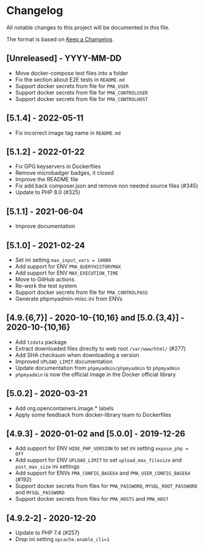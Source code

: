 # Changelog

All notable changes to this project will be documented in this file.

The format is based on [Keep a Changelog](https://keepachangelog.com/en/1.0.0/).

## [Unreleased] - YYYY-MM-DD

- Move docker-compose test files into a folder
- Fix the section about E2E tests in `README.md`
- Support docker secrets from file for `PMA_USER`
- Support docker secrets from file for `PMA_CONTROLUSER`
- Support docker secrets from file for `PMA_CONTROLHOST`

## [5.1.4] - 2022-05-11

- Fix incorrect image tag name in `README.md`

## [5.1.2] - 2022-01-22

- Fix GPG keyservers in Dockerfiles
- Remove microbadger badges, it closed
- Improve the README file
- Fix add back composer.json and remove non needed source files (#345)
- Update to PHP 8.0 (#325)

## [5.1.1] - 2021-06-04

- Improve documentation

## [5.1.0] - 2021-02-24

- Set ini setting `max_input_vars = 10000`
- Add support for ENV `PMA_QUERYHISTORYMAX`
- Add support for ENV `MAX_EXECUTION_TIME`
- Move to GitHub actions
- Re-work the test system
- Support docker secrets from file for `PMA_CONTROLPASS`
- Generate phpmyadmin-misc.ini from ENVs

## [4.9.{6,7}] - 2020-10-{10,16} and [5.0.{3,4}] - 2020-10-{10,16}

- Add `tzdata` package
- Extract downloaded files directly to web root `/var/www/html/` (#277)
- Add SHA checksum when downloading a version
- Improved `UPLOAD_LIMIT` documentation
- Update documentation from `phpmyadmin/phpmyadmin` to `phpmyadmin`
- `phpmyadmin` is now the official image in the Docker official library

## [5.0.2] - 2020-03-21

- Add org.opencontainers.image.* labels
- Apply some feedback from docker-library team to Dockerfiles

## [4.9.3] - 2020-01-02 and [5.0.0] - 2019-12-26

- Add support for ENV `HIDE_PHP_VERSION` to set ini setting `expose_php = Off`
- Add support for ENV `UPLOAD_LIMIT` to set `upload_max_filesize` and `post_max_size` ini settings
- Add support for ENVs `PMA_CONFIG_BASE64` and `PMA_USER_CONFIG_BASE64` (#192)
- Support docker secrets from files for `PMA_PASSWORD`, `MYSQL_ROOT_PASSWORD` and `MYSQL_PASSWORD`
- Support docker secrets from files for `PMA_HOSTS` and `PMA_HOST`

## [4.9.2-2] - 2020-12-20

- Update to PHP 7.4 (#257)
- Drop ini setting `opcache.enable_cli=1`
